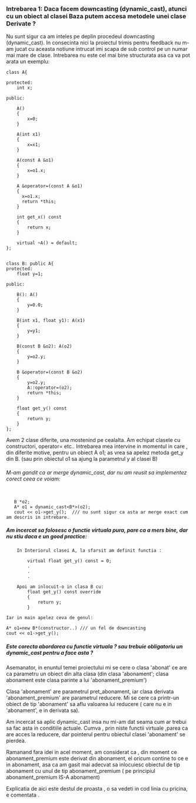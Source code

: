 ### Intrebarea 1:  Daca facem downcasting (dynamic_cast), atunci cu un obiect al clasei Baza putem accesa metodele unei clase Derivate ?

Nu sunt sigur ca am inteles pe deplin procedeul downcasting (dynamic_cast). In consecinta nici la proiectul trimis pentru feedback nu m-am jucat cu aceasta notiune intrucat imi scapa de sub control pe un numar mai mare de clase.
Intrebarea nu este cel mai bine structurata asa ca va pot arata un exemplu: 

```
class A{

protected:
    int x;

public:

    A()
    {
        x=0;
    }

    A(int x1)
    {
        x=x1;
    }

    A(const A &o1)
    {
        x=o1.x;
    }

    A &operator=(const A &o1)
    {
      x=o1.x;
      return *this;
    }

    int get_x() const
    {
        return x;
    }

    virtual ~A() = default;
};


class B: public A{
protected:
    float y=1;

public:

    B(): A()
    {
        y=0.0;
    }

    B(int x1, float y1): A(x1)
    {
        y=y1;
    }

    B(const B &o2): A(o2)
    {
        y=o2.y;
    }

    B &operator=(const B &o2)
    {
        y=o2.y;
        A::operator=(o2);
        return *this;
    }

    float get_y() const
    {
        return y;
    }
};
```
Avem 2 clase diferite, una mostenind pe cealalta.
Am echipat clasele cu constructori, operator= etc..
 Intrebarea mea intervine in momentul in care , din diferite motive, pentru un obiect A o1; as vrea sa apelez metoda get_y din B. (sau prin obiectul o1 sa ajung la parametrul y al clasei B) 
 ###### M-am gandit ca ar merge dynamic_cast, dar nu am reusit sa implementez corect ceea ce voiam: 
 ```
   
    B *o2;
    A* o1 = dynamic_cast<B*>(o2);
    cout << o1->get_y();  /// nu sunt sigur ca asta ar merge exact cum am descris in intrebare.
 ```
 
 ##### Am incercat sa folosesc o functie virtuala pura, pare ca a mers bine, dar nu stiu daca e un good practice:
 
 ```
     In Interiorul clasei A, la sfarsit am definit functia :
     
         virtual float get_y() const = 0;
         .
         .
         .
         
     Apoi am inlocuit-o in clasa B cu:
         float get_y() const override
         {
             return y;
         } 
        
Iar in main apelez ceva de genul: 

A* o1=new B*(constructor..) /// un fel de downcasting
cout << o1->get_y();
 ```
 
##### Este corecta abordarea cu functie virtuala ? sau trebuie obligatoriu un dynamic_cast pentru a face asta ?
 
 
 
 Asemanator, in enuntul temei proiectului mi se cere o clasa 'abonat' ce are ca parametru un obiect din alta clasa (din clasa 'abonament'; clasa abonament este clasa parinte a lui 'abonament_premium')
 
 Clasa 'abonament' are parametrul pret_abonament, iar clasa derivata 'abonament_premium' are parametrul reducere. Mi se cere ca printr-un obiect de tip 'abonament' sa aflu valoarea lui reducere ( care nu e in 'abonament', e in derivata sa).
 
 Am incercat sa aplic dynamic_cast insa nu mi-am dat seama cum ar trebui sa fac asta in conditiile actuale. Cumva , prin niste functii virtuale ,parea ca are acces la reducere, dar pointerul pentru obiectul clasei 'abonament' se pierdea. 
 
Ramanand fara idei in acel moment, am considerat ca , din moment ce abonament_premium este derivat din abonament, el oricum contine to ce e in abonament, asa ca am gasit mai adecvat sa inlocuiesc obiectul de tip abonament cu unul de tip abonament_premium ( pe principiul abonament_premium IS-A abonament)

Explicatia de aici este destul de proasta , o sa vedeti in cod linia cu pricina, e comentata .
 
 
